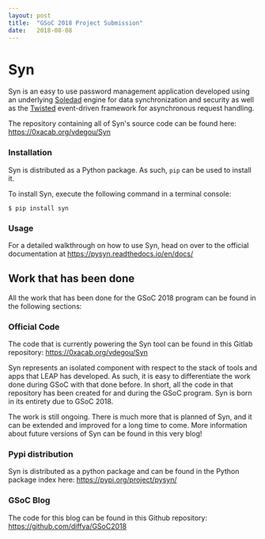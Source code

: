 ```yaml
---
layout: post
title:  "GSoC 2018 Project Submission"
date:   2018-08-08
---
```


# Syn

Syn is an easy to use password management application developed using an underlying [Soledad](https://leap.se/soledad) engine for data  synchronization and security as well as the [Twisted](https://twistedmatrix.com/trac/) event-driven framework for asynchronous request handling.

The repository containing all of Syn's source code can be found here: <https://0xacab.org/vdegou/Syn>

### Installation

Syn is distributed as a Python package. As such, ``pip`` can be used to install it.

To install Syn, execute the following command in a terminal console:

    $ pip install syn

### Usage

For a detailed walkthrough on how to use Syn, head on over to the official documentation at 
<https://pysyn.readthedocs.io/en/docs/>

## Work that has been done

All the work that has been done for the GSoC 2018 program can be found in the following sections:

### Official Code

The code that is currently powering the Syn tool can be found in this Gitlab repository: <https://0xacab.org/vdegou/Syn>

Syn represents an isolated component with respect to the stack of tools and apps that LEAP has developed. As such, it 
is easy to differentiate the work done during GSoC with that done before. In short, all the code in that repository 
has been created for and during the GSoC program. Syn is born in its entirety due to GSoC 2018.

The work is still ongoing. There is much more that is planned of Syn, and it can be extended and improved for a long time to come. More information about future versions of Syn can be found in this very blog!

### Pypi distribution

Syn is distributed as a python package and can be found in the Python package index here: 
<https://pypi.org/project/pysyn/>

### GSoC Blog

The code for this blog can be found in this Github repository: <https://github.com/diffya/GSoC2018>



